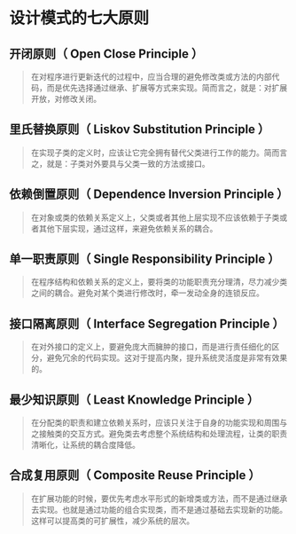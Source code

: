 # 设计模式的七大原则

## 开闭原则（ Open Close Principle ）

> 在对程序进行更新迭代的过程中，应当合理的避免修改类或方法的内部代码，而是优先选择通过继承、扩展等方式来实现。简而言之，就是：对扩展开放，对修改关闭。

## 里氏替换原则（ Liskov Substitution Principle ）

> 在实现子类的定义时，应该让它完全拥有替代父类进行工作的能力。简而言之，就是：子类对外要具与父类一致的方法或接口。

## 依赖倒置原则（ Dependence Inversion Principle ）

> 在对象或类的依赖关系定义上，父类或者其他上层实现不应该依赖于子类或者其他下层实现，通过这样，来避免依赖关系的耦合。

## 单一职责原则（ Single Responsibility Principle ）

> 在程序结构和依赖关系的定义上，要将类的功能职责充分理清，尽力减少类之间的耦合。避免对某个类进行修改时，牵一发动全身的连锁反应。

## 接口隔离原则（ Interface Segregation Principle ）

> 在对外接口的定义上，要避免庞大而臃肿的接口，而是进行责任细化的区分，避免冗余的代码实现。这对于提高内聚，提升系统灵活度是非常有效果的。

## 最少知识原则（ Least Knowledge Principle ）

> 在分配类的职责和建立依赖关系时，应该只关注于自身的功能实现和周围与之接触类的交互方式。避免类去考虑整个系统结构和处理流程，让类的职责清晰化，让系统的耦合度降低。

## 合成复用原则（ Composite Reuse Principle ）

> 在扩展功能的时候，要优先考虑水平形式的新增类或方法，而不是通过继承去实现。也就是通过功能的组合实现类，而不是通过基础去实现新的功能。这样可以提高类的可扩展性，减少系统的层次。
